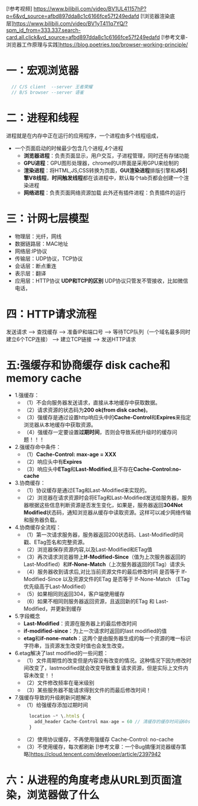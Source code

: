 [!参考视频] https://www.bilibili.com/video/BV1UL41157hP?p=6&vd_source=afbd897dda8c1c6166fce57f249edafd
[!浏览器渲染底层]https://www.bilibili.com/video/BV1yT411q7YQ/?spm_id_from=333.337.search-card.all.click&vd_source=afbd897dda8c1c6166fce57f249edafd
[!参考文章-浏览器工作原理与实践]https://blog.poetries.top/browser-working-principle/

# 一：宏观浏览器
  ```js
    // C/S client  --server 王者荣耀
    // B/S browser --server 语雀
  ```
# 二：进程和线程
进程就是在内存中正在运行的应用程序，一个进程由多个线程组成，
- 一个页面启动的时候最少包含几个进程,4个进程
  - **浏览器进程**：负责页面显示，用户交互，子进程管理，同时还有存储功能
  - **GPU进程**：GPU图形处理器，chrome的UI界面是采用GPU来绘制的
  - **渲染进程**：将HTML,JS,CSS转换为页面，**GUI渲染进程**排版引擎和**JS引擎V8线程**，**时间触发线程**都在该进程中，默认每个tab页都会创建一个渲染进程
  - **网络进程**：负责页面网络资源加载
  此外还有插件进程：负责插件的运行
# 三：计网七层模型
- 物理层：光纤，网线
- 数据链路层：MAC地址
- 网络层:IP协议
- 传输层：UDP协议，TCP协议
- 会话层：断点重连
- 表示层：翻译
- 应用层：HTTP协议
  **UDP和TCP的区别**
  UDP协议只管发不管接收，比如微信电话，
# 四：HTTP请求流程
发送请求 --> 查找缓存 -->  准备IP和端口号 --> 等待TCP队列（一个域名最多同时建立6个TCP连接） -->  建立TCP链接 --> 发送HTTP请求
# 五:强缓存和协商缓存  disk cache和memory cache
  - 1.强缓存：
    - （1）不会向服务器发送请求，直接从本地缓存中获取数据。
    - （2）请求资源的状态码为**200 ok(from disk cache)**。
    - （3）强缓存是通过设置http响应头中的**Cache-Control**和**Expires**来指定浏览器从本地缓存中获取资源。
    - （4）强缓存一定要设置**过期时间**，否则会导致系统升级时的缓存问题！！！
  - 2.强缓存命中条件：
    - （1）**Cache-Control: max-age = XXX**
    - （2）响应头中有**Expires**
    - （3）响应头中**ETag**和**Last-Modified**,且不存在**Cache-Control:no-cache**
  - 3.协商缓存：
    - （1）协议缓存是通过ETag和Last-Modified来实现的。
    - （2）浏览器在请求资源时会将ETag和Last-Modified发送给服务器，服务器根据这些信息判断资源是否发生变化，如果是，服务器返回**304Not Modified**状态码，通知浏览器从缓存中读取资源。这样可以减少网络传输和服务器负载。
  - 4.协商缓存全流程：
    - （1）第一次请求服务器，服务器返回200状态码、Last-Modified时间戳、ETag签名和完整资源。
    - （2）浏览器保存资源内容,以及Last-Modified和ETag值
    - （3）再次请求浏览器带上**If-Modified-Since**（值为上次服务器返回的Last-Modified）和**If-None-Match**（上次服务器返回的ETag）请求头
    - （4）服务器收到请求后,对比当前资源文件的最后修改时间 是否等于 If-Modified-Since 以及资源文件的ETag 是否等于 If-None-Match （ETag优先级高于Last-Modified）
    - （5）如果相同则返回304，客户端使用缓存
    - （6）如果不相同则服务器返回资源，且返回新的ETag 和 Last-Modified，并更新到缓存
  - 5.字段概念
    -  **Last-Modified**：资源在服务器上的最后修改时间
    -  **if-modified-since**：为上一次请求时返回的last modified的值
    - **etag**和**if-none-match**：这两个是由服务器生成的每一个资源的唯一标识字符串，当资源发生改变时值也会发生改变。
  - 6.etag解决了last modified的一些问题：
    - （1）文件周期性的改变但是内容没有改变的情况。这种情况下因为修改时间改变了，lastmodified就会改变导致重复请求资源，但是实际上文件内容未改变！！
    - （2）文件修改频率在毫米级别
    - （3）某些服务器不能请求得到文件的而最后修改时间！
  - 7.强缓存导致的升级刷新问题解决
    - （1）给强缓存添加过期时间
      ```js
        location ~* \.html$ {
          add_header Cache-Control max-age = 60 // 清缓存的缓存时间设60s
        }
      ```
    - （2）使用协议缓存，不再使用强缓存 Cache-Control: no-cache
    - （3）不使用缓存，每次都刷新
[!参考文章：一个Bug搞懂浏览器缓存策略]https://cloud.tencent.com/developer/article/2397942

# 六：从进程的角度考虑从URL到页面渲染，浏览器做了什么
